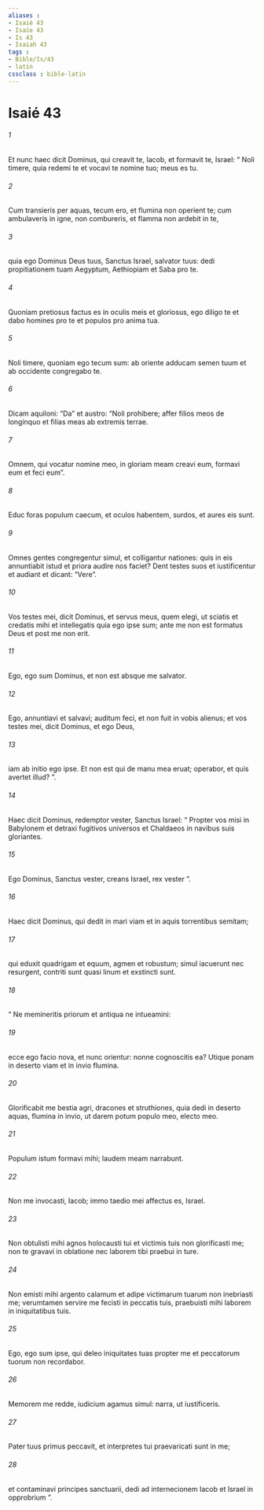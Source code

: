 ```yaml
---
aliases : 
- Isaié 43
- Isaïe 43
- Is 43
- Isaiah 43
tags : 
- Bible/Is/43
- latin
cssclass : bible-latin
---
```


# Isaié 43

###### 1
Et nunc haec dicit Dominus, qui creavit te, Iacob, et formavit te, Israel: “ Noli timere, quia redemi te et vocavi te nomine tuo; meus es tu.
###### 2
Cum transieris per aquas, tecum ero, et flumina non operient te; cum ambulaveris in igne, non combureris, et flamma non ardebit in te,
###### 3
quia ego Dominus Deus tuus, Sanctus Israel, salvator tuus: dedi propitiationem tuam Aegyptum, Aethiopiam et Saba pro te.
###### 4
Quoniam pretiosus factus es in oculis meis et gloriosus, ego diligo te et dabo homines pro te et populos pro anima tua.
###### 5
Noli timere, quoniam ego tecum sum: ab oriente adducam semen tuum et ab occidente congregabo te.
###### 6
Dicam aquiloni: “Da” et austro: “Noli prohibere; affer filios meos de longinquo et filias meas ab extremis terrae.
###### 7
Omnem, qui vocatur nomine meo, in gloriam meam creavi eum, formavi eum et feci eum”.
###### 8
Educ foras populum caecum, et oculos habentem, surdos, et aures eis sunt.
###### 9
Omnes gentes congregentur simul, et colligantur nationes: quis in eis annuntiabit istud et priora audire nos faciet? Dent testes suos et iustificentur et audiant et dicant: “Vere”.
###### 10
Vos testes mei, dicit Dominus, et servus meus, quem elegi, ut sciatis et credatis mihi et intellegatis quia ego ipse sum; ante me non est formatus Deus et post me non erit.
###### 11
Ego, ego sum Dominus, et non est absque me salvator.
###### 12
Ego, annuntiavi et salvavi; auditum feci, et non fuit in vobis alienus; et vos testes mei, dicit Dominus, et ego Deus,
###### 13
iam ab initio ego ipse. Et non est qui de manu mea eruat; operabor, et quis avertet illud? ”. 
###### 14
Haec dicit Dominus, redemptor vester, Sanctus Israel: “ Propter vos misi in Babylonem et detraxi fugitivos universos et Chaldaeos in navibus suis gloriantes.
###### 15
Ego Dominus, Sanctus vester, creans Israel, rex vester ”.
###### 16
Haec dicit Dominus, qui dedit in mari viam et in aquis torrentibus semitam;
###### 17
qui eduxit quadrigam et equum, agmen et robustum; simul iacuerunt nec resurgent, contriti sunt quasi linum et exstincti sunt.
###### 18
“ Ne memineritis priorum et antiqua ne intueamini:
###### 19
ecce ego facio nova, et nunc orientur: nonne cognoscitis ea? Utique ponam in deserto viam et in invio flumina.
###### 20
Glorificabit me bestia agri, dracones et struthiones, quia dedi in deserto aquas, flumina in invio, ut darem potum populo meo, electo meo.
###### 21
Populum istum formavi mihi; laudem meam narrabunt.
###### 22
Non me invocasti, Iacob; immo taedio mei affectus es, Israel.
###### 23
Non obtulisti mihi agnos holocausti tui et victimis tuis non glorificasti me; non te gravavi in oblatione nec laborem tibi praebui in ture.
###### 24
Non emisti mihi argento calamum et adipe victimarum tuarum non inebriasti me; verumtamen servire me fecisti in peccatis tuis, praebuisti mihi laborem in iniquitatibus tuis.
###### 25
Ego, ego sum ipse, qui deleo iniquitates tuas propter me et peccatorum tuorum non recordabor.
###### 26
Memorem me redde, iudicium agamus simul: narra, ut iustificeris.
###### 27
Pater tuus primus peccavit, et interpretes tui praevaricati sunt in me;
###### 28
et contaminavi principes sanctuarii, dedi ad internecionem Iacob et Israel in opprobrium ”.
